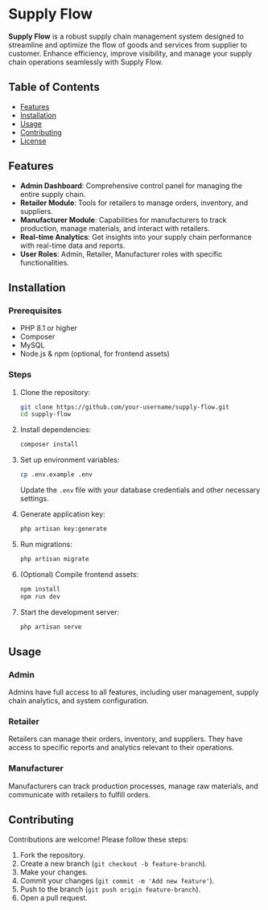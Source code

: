 # Supply Flow

**Supply Flow** is a robust supply chain management system designed to streamline and optimize the flow of goods and services from supplier to customer. Enhance efficiency, improve visibility, and manage your supply chain operations seamlessly with Supply Flow.

## Table of Contents

- [Features](#features)
- [Installation](#installation)
- [Usage](#usage)
- [Contributing](#contributing)
- [License](#license)

## Features

- **Admin Dashboard**: Comprehensive control panel for managing the entire supply chain.
- **Retailer Module**: Tools for retailers to manage orders, inventory, and suppliers.
- **Manufacturer Module**: Capabilities for manufacturers to track production, manage materials, and interact with retailers.
- **Real-time Analytics**: Get insights into your supply chain performance with real-time data and reports.
- **User Roles**: Admin, Retailer, Manufacturer roles with specific functionalities.

## Installation

### Prerequisites

- PHP 8.1 or higher
- Composer
- MySQL
- Node.js & npm (optional, for frontend assets)

### Steps

1. Clone the repository:
    ```bash
    git clone https://github.com/your-username/supply-flow.git
    cd supply-flow
    ```

2. Install dependencies:
    ```bash
    composer install
    ```

3. Set up environment variables:
    ```bash
    cp .env.example .env
    ```
    Update the `.env` file with your database credentials and other necessary settings.

4. Generate application key:
    ```bash
    php artisan key:generate
    ```

5. Run migrations:
    ```bash
    php artisan migrate
    ```

6. (Optional) Compile frontend assets:
    ```bash
    npm install
    npm run dev
    ```

7. Start the development server:
    ```bash
    php artisan serve
    ```

## Usage

### Admin

Admins have full access to all features, including user management, supply chain analytics, and system configuration.

### Retailer

Retailers can manage their orders, inventory, and suppliers. They have access to specific reports and analytics relevant to their operations.

### Manufacturer

Manufacturers can track production processes, manage raw materials, and communicate with retailers to fulfill orders.

## Contributing

Contributions are welcome! Please follow these steps:

1. Fork the repository.
2. Create a new branch (`git checkout -b feature-branch`).
3. Make your changes.
4. Commit your changes (`git commit -m 'Add new feature'`).
5. Push to the branch (`git push origin feature-branch`).
6. Open a pull request.

